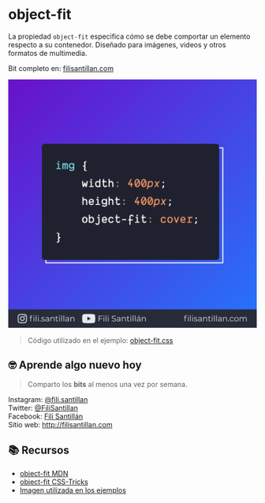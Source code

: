 # object-fit

La propiedad `object-fit` especifica cómo se debe comportar un elemento respecto a su contenedor. Diseñado para imágenes, videos y otros formatos de multimedia.


Bit completo en: [filisantillan.com](https://filisantillan.com/bits/object-fit/)

![object-fit](./object-fit.png)

> Código utilizado en el ejemplo: [object-fit.css](./object-fit.css)

## 🤓 Aprende algo nuevo hoy

> Comparto los **bits** al menos una vez por semana.

Instagram: [@fili.santillan](https://www.instagram.com/fili.santillan/)  
Twitter: [@FiliSantillan](https://twitter.com/FiliSantillan)  
Facebook: [Fili Santillán](https://www.facebook.com/FiliSantillan96/)  
Sitio web: http://filisantillan.com

## 📚 Recursos

- [object-fit MDN](https://developer.mozilla.org/en-US/docs/Web/CSS/object-fit)
- [object-fit CSS-Tricks](https://css-tricks.com/almanac/properties/o/object-fit/)
- [Imagen utilizada en los ejemplos](https://images.unsplash.com/photo-1612593782980-3a9d3e40ee98?ixid=MXwxMjA3fDB8MHxwaG90by1wYWdlfHx8fGVufDB8fHw%3D&ixlib=rb-1.2.1&auto=format&fit=crop&w=634&q=80)

